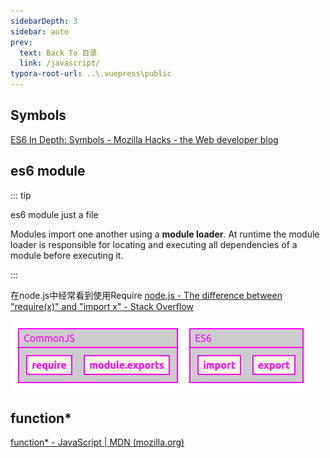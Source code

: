 ```yaml
---
sidebarDepth: 3
sidebar: auto
prev:
  text: Back To 目录
  link: /javascript/
typora-root-url: ..\.vuepress\public
---
```




## Symbols

[ES6 In Depth: Symbols - Mozilla Hacks - the Web developer blog](https://hacks.mozilla.org/2015/06/es6-in-depth-symbols/)



## es6 module

::: tip

es6 module just a file

Modules import one another using a **module loader**. At runtime the module loader is responsible for locating and executing all dependencies of a module before executing it. 

:::

在node.js中经常看到使用Require [node.js - The difference between "require(x)" and "import x" - Stack Overflow](https://stackoverflow.com/questions/46677752/the-difference-between-requirex-and-import-x)

![202112202143684](/images/javascript/202112202143684.png)

## function*

[function* - JavaScript | MDN (mozilla.org)](https://developer.mozilla.org/en-US/docs/Web/JavaScript/Reference/Statements/function*)

